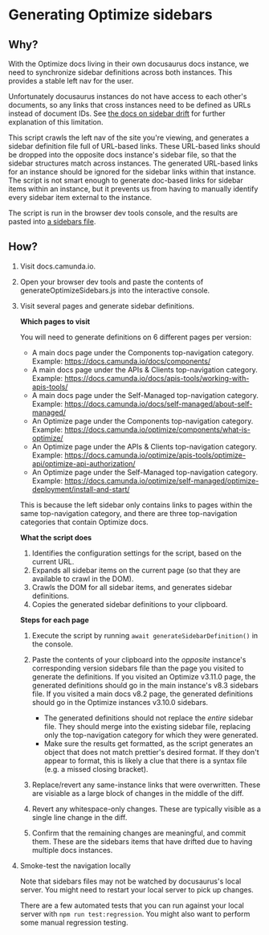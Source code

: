 # Generating Optimize sidebars

## Why?

With the Optimize docs living in their own docusaurus docs instance, we need to synchronize sidebar definitions across both instances. This provides a stable left nav for the user.

Unfortunately docusaurus instances do not have access to each other's documents, so any links that cross instances need to be defined as URLs instead of document IDs. See [the docs on sidebar drift](https://github.com/camunda/camunda-docs/blob/main/howtos/versioning.md#sidebar-drift) for further explanation of this limitation.

This script crawls the left nav of the site you're viewing, and generates a sidebar definition file full of URL-based links. These URL-based links should be dropped into the opposite docs instance's sidebar file, so that the sidebar structures match across instances. The generated URL-based links for an instance should be ignored for the sidebar links within that instance. The script is not smart enough to generate doc-based links for sidebar items within an instance, but it prevents us from having to manually identify every sidebar item external to the instance.

The script is run in the browser dev tools console, and the results are pasted into [a sidebars file](../howtos/versioning.md#structure).

## How?

1. Visit docs.camunda.io.
2. Open your browser dev tools and paste the contents of generateOptimizeSidebars.js into the interactive console.
3. Visit several pages and generate sidebar definitions.

   **Which pages to visit**

   You will need to generate definitions on 6 different pages per version:

   - A main docs page under the Components top-navigation category. Example: https://docs.camunda.io/docs/components/
   - A main docs page under the APIs & Clients top-navigation category. Example: https://docs.camunda.io/docs/apis-tools/working-with-apis-tools/
   - A main docs page under the Self-Managed top-navigation category. Example: https://docs.camunda.io/docs/self-managed/about-self-managed/
   - An Optimize page under the Components top-navigation category. Example: https://docs.camunda.io/optimize/components/what-is-optimize/
   - An Optimize page under the APIs & Clients top-navigation category. Example: https://docs.camunda.io/optimize/apis-tools/optimize-api/optimize-api-authorization/
   - An Optimize page under the Self-Managed top-navigation category. Example: https://docs.camunda.io/optimize/self-managed/optimize-deployment/install-and-start/

   This is because the left sidebar only contains links to pages within the same top-navigation category, and there are three top-navigation categories that contain Optimize docs.

   **What the script does**

   1. Identifies the configuration settings for the script, based on the current URL.
   2. Expands all sidebar items on the current page (so that they are available to crawl in the DOM).
   3. Crawls the DOM for all sidebar items, and generates sidebar definitions.
   4. Copies the generated sidebar definitions to your clipboard.

   **Steps for each page**

   1. Execute the script by running `await generateSidebarDefinition()` in the console.
   2. Paste the contents of your clipboard into the _opposite_ instance's corresponding version sidebars file than the page you visited to generate the definitions. If you visited an Optimize v3.11.0 page, the generated definitions should go in the main instance's v8.3 sidebars file. If you visited a main docs v8.2 page, the generated definitions should go in the Optimize instances v3.10.0 sidebars.

      - The generated definitions should not replace the _entire_ sidebar file. They should merge into the existing sidebar file, replacing only the top-navigation category for which they were generated.
      - Make sure the results get formatted, as the script generates an object that does not match prettier's desired format. If they don't appear to format, this is likely a clue that there is a syntax file (e.g. a missed closing bracket).

   3. Replace/revert any same-instance links that were overwritten. These are visiable as a large block of changes in the middle of the diff.
   4. Revert any whitespace-only changes. These are typically visible as a single line change in the diff.
   5. Confirm that the remaining changes are meaningful, and commit them. These are the sidebars items that have drifted due to having multiple docs instances.

4. Smoke-test the navigation locally

   Note that sidebars files may not be watched by docusaurus's local server. You might need to restart your local server to pick up changes.

   There are a few automated tests that you can run against your local server with `npm run test:regression`. You might also want to perform some manual regression testing.
